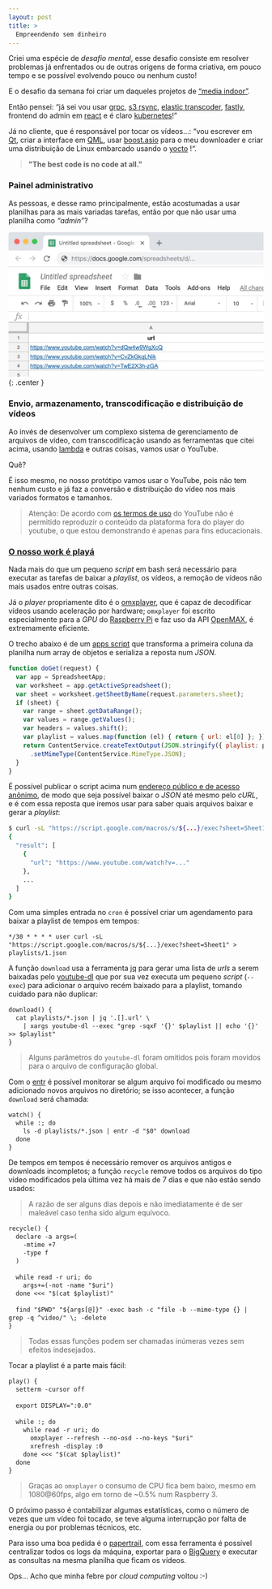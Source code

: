 ```yaml
---
layout: post
title: >
  Empreendendo sem dinheiro
---
```


Criei uma espécie de _desafio mental_, esse desafio consiste em resolver problemas já enfrentados ou de outras origens de forma criativa, em pouco tempo e se possível evolvendo pouco ou nenhum custo!

E o desafio da semana foi criar um daqueles projetos de [“media indoor”](https://www.google.com/search?q=mídia+indoor&tbm=isch).

Então pensei: “já sei vou usar [grpc](https://grpc.io/), [s3 rsync](https://rclone.org/), [elastic transcoder](https://aws.amazon.com/elastictranscoder/), [fastly](https://www.fastly.com/), frontend do admin em [react](https://reactjs.org) e é claro [kubernetes](https://kubernetes.io/)!”

Já no cliente, que é responsável por tocar os vídeos...: “vou escrever em [Qt](https://www.qt.io), criar a interface em [QML](https://en.wikipedia.org/wiki/QML), usar [boost.asio](https://www.boost.org/doc/libs/1_69_0/doc/html/boost_asio.html) para o meu downloader e criar uma distribuição de Linux embarcado usando o [yocto](https://www.yoctoproject.org) !“.

> **"The best code is no code at all."**

### Painel administrativo

As pessoas,  e desse ramo principalmente, estão acostumadas a usar planilhas para as mais variadas tarefas, então por que não usar uma planilha como _“admin”_?

![Google Sheets](/public/2019-01-10-empreendendo-sem-dinheiro/gsheets.jpg){: .center }

### Envio, armazenamento, transcodificação e distribuição de vídeos

Ao invés de desenvolver um complexo sistema de gerenciamento de arquivos de vídeo, com transcodificação usando as ferramentas que citei acima, usando [lambda](https://aws.amazon.com/lambda/) e outras coisas, vamos usar o YouTube.

Quê?

É isso mesmo, no nosso protótipo vamos usar o YouTube, pois não tem nenhum custo e já faz a conversão e distribuição do vídeo nos mais variados formatos e tamanhos.

> Atenção: De acordo com [os termos de uso](https://www.youtube.com/static?template=terms) do YouTube não é permitido reproduzir o conteúdo da plataforma fora do player do youtube, o que estou demonstrando é apenas para fins educacionais.  

### [O nosso work é playá](https://www.youtube.com/watch?v=EJruqzsvza4)

Nada mais do que um pequeno _script_ em bash será necessário para executar as tarefas de baixar a _playlist_, os vídeos, a remoção de vídeos não mais usados entre outras coisas.

Já o _player_ propriamente dito é o [omxplayer](https://elinux.org/Omxplayer), que é capaz de decodificar vídeos usando aceleração por hardware; `omxplayer` foi escrito especialmente para a _GPU_ do [Raspberry Pi](https://www.raspberrypi.org/) e faz uso da API [OpenMAX](https://www.khronos.org/openmax/), é extremamente eficiente.

O trecho abaixo é de um [apps script](https://developers.google.com/apps-script/) que transforma a primeira coluna da planilha num array de objetos e serializa a reposta num _JSON_.

```js
function doGet(request) {
  var app = SpreadsheetApp;
  var worksheet = app.getActiveSpreadsheet();
  var sheet = worksheet.getSheetByName(request.parameters.sheet);
  if (sheet) {
    var range = sheet.getDataRange();
    var values = range.getValues();
    var headers = values.shift();
    var playlist = values.map(function (el) { return { url: el[0] }; });
    return ContentService.createTextOutput(JSON.stringify({ playlist: playlist }))
      .setMimeType(ContentService.MimeType.JSON);
  }
}
```

É possível publicar o script acima num [endereço público e de acesso anônimo](https://developers.google.com/apps-script/guides/web#deploying_a_script_as_a_web_app), de modo que seja possível baixar o _JSON_ até mesmo pelo _cURL_, e é com essa reposta que iremos usar para saber quais arquivos baixar e gerar a _playlist_:

```bash
$ curl -sL "https://script.google.com/macros/s/${...}/exec?sheet=Sheet1" | jq
{
  "result": [
    {
      "url": "https://www.youtube.com/watch?v=..."
    },
    ...
  ]
}
```

Com uma simples entrada no `cron`  é possível criar um agendamento para baixar a playlist de tempos em tempos:

```shell
*/30 * * * * user curl -sL "https://script.google.com/macros/s/${...}/exec?sheet=Sheet1" > playlists/1.json
```

A função `download` usa a ferramenta [jq](https://stedolan.github.io/jq/) para gerar uma lista de _urls_ a serem baixadas pelo [youtube-dl](https://rg3.github.io/youtube-dl/) que por sua vez executa um pequeno _script_ (`--exec`) para adicionar o arquivo recém baixado para a playlist, tomando cuidado para não duplicar:

```shell
download() {
  cat playlists/*.json | jq '.[].url' \
    | xargs youtube-dl --exec "grep -sqxF '{}' $playlist || echo '{}' >> $playlist"
}
```

> Alguns parâmetros do `youtube-dl` foram omitidos pois foram movidos para o arquivo de configuração global.  

Com o [entr](http://entrproject.org/) é possível monitorar se algum arquivo foi modificado ou mesmo adicionado novos arquivos no diretório; se isso acontecer, a função `download` será chamada:

```shell
watch() {
  while :; do
    ls -d playlists/*.json | entr -d "$0" download
  done
}
```

De tempos em tempos é necessário remover os arquivos antigos e downloads incompletos; a função `recycle` remove todos os arquivos do tipo vídeo modificados pela última vez há mais de 7 dias e que não estão sendo usados:

> A razão de ser alguns dias depois e não imediatamente é de ser maleável caso tenha sido algum equívoco.

```shell
recycle() {
  declare -a args=(
    -mtime +7
    -type f
  )

  while read -r uri; do
    args+=(-not -name "$uri")
  done <<< "$(cat $playlist)"

  find "$PWD" "${args[@]}" -exec bash -c "file -b --mime-type {} | grep -q ^video/" \; -delete
}
```

> Todas essas funções podem ser chamadas inúmeras vezes sem efeitos indesejados.

Tocar a playlist é a parte mais fácil:

```shell
play() {
  setterm -cursor off

  export DISPLAY=":0.0"

  while :; do
    while read -r uri; do
      omxplayer --refresh --no-osd --no-keys "$uri"
      xrefresh -display :0
    done <<< "$(cat $playlist)"
  done
}
```

> Graças ao `omxplayer` o consumo de CPU fica bem baixo, mesmo em 1080@60fps, algo em torno de ~0.5% num Raspberry 3.

O próximo passo é contabilizar algumas estatísticas, como o número de vezes que um vídeo foi tocado, se teve alguma interrupção por falta de energia ou por problemas técnicos, etc.

Para isso uma boa pedida é o [papertrail](https://papertrailapp.com/), com essa ferramenta é possível centralizar todos os logs da máquina, exportar para o [BigQuery](https://cloud.google.com/bigquery) e executar as consultas na mesma planilha que ficam os vídeos.

Ops… Acho que minha febre por _cloud computing_ voltou :-)
